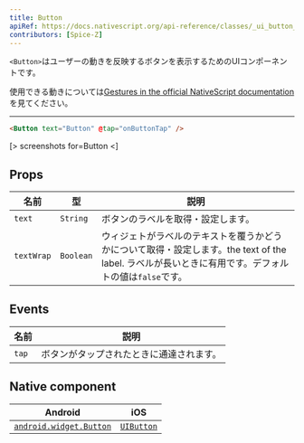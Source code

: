 ```yaml
---
title: Button
apiRef: https://docs.nativescript.org/api-reference/classes/_ui_button_.button
contributors: [Spice-Z]
---
```


`<Button>`はユーザーの動きを反映するボタンを表示するためのUIコンポーネントです。

使用できる動きについては[Gestures in the official NativeScript documentation](https://docs.nativescript.org/ui/gestures)を見てください。

---

```html
<Button text="Button" @tap="onButtonTap" />
```

[> screenshots for=Button <]

## Props

| 名前 | 型 | 説明 |
|------|------|-------------|
| `text` | `String` | ボタンのラベルを取得・設定します。
| `textWrap` | `Boolean` | ウィジェトがラベルのテキストを覆うかどうかについて取得・設定します。the text of the label. ラベルが長いときに有用です。デフォルトの値は`false`です。

## Events

| 名前 | 説明 |
|------|-------------|
| `tap` | ボタンがタップされたときに通達されます。

## Native component

| Android | iOS |
|---------|-----|
| [`android.widget.Button`](https://developer.android.com/reference/android/widget/Button.html) | [`UIButton`](https://developer.apple.com/documentation/uikit/uibutton)
